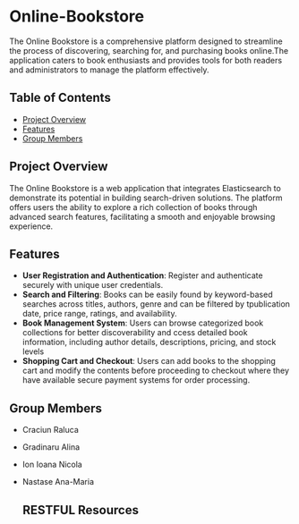 # Online-Bookstore

The Online Bookstore is a comprehensive platform designed to streamline the process of discovering, searching for, and purchasing books online.The application caters to book enthusiasts and provides tools for both readers and administrators to manage the platform effectively.

## Table of Contents

- [Project Overview](#project-overview)
- [Features](#features)
- [Group Members](#group-members)

## Project Overview 
The Online Bookstore is a web application that integrates Elasticsearch to demonstrate its potential in building search-driven solutions. The platform offers users the ability to explore a rich collection of books through advanced search features, facilitating a smooth and enjoyable browsing experience.

## Features
- **User Registration and Authentication**: Register and authenticate securely with unique user credentials.
- **Search and Filtering**: Books can be easily found by keyword-based searches across titles, authors, genre and can be filtered by tpublication date, price range, ratings, and availability.
- **Book Management System**: Users can browse categorized book collections for better discoverability and ccess detailed book information, including author details, descriptions, pricing, and stock levels
- **Shopping Cart and Checkout**: Users can add books to the shopping cart and modify the contents before proceeding to checkout where they have available secure payment systems for order processing.


## Group Members
- Craciun Raluca
- Gradinaru Alina
- Ion Ioana Nicola
- Nastase Ana-Maria

  ## RESTFUL Resources
